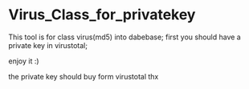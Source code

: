 # Virus_Class_for_privatekey
This tool is for class virus(md5) into dabebase;
first you should have a private key in virustotal;


enjoy it :)

the private key should buy form virustotal
thx
